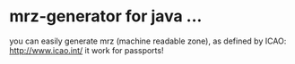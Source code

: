 # mrz-generator for java ...
you can easily generate mrz (machine readable zone),
as defined by ICAO: http://www.icao.int/ 
it work for passports!
